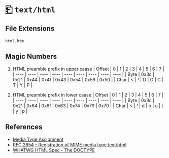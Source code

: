 # [⎗](../README.md) `text/html`

## File Extensions

`html`, `htm`

## Magic Numbers

1. HTML preamble prefix in upper caase
   | Offset | 0 | 1 | 2 | 3 | 4 | 5 | 6 | 7 |
   | ---- | ---- | ---- | ---- | ---- | ---- | ---- | ---- | ---- |
   | Byte | 0x3c | 0x21 | 0x44 | 0x4f | 0x43 | 0x54 | 0x59 | 0x50 |
   | Char | < | ! | D | O | C | T | Y | P |

2. HTML preamble prefix in lower caase
   | Offset | 0 | 1 | 2 | 3 | 4 | 5 | 6 | 7 |
   | ---- | ---- | ---- | ---- | ---- | ---- | ---- | ---- | ---- |
   | Byte | 0x3c | 0x21 | 0x64 | 0x6f | 0x63 | 0x74 | 0x79 | 0x70 |
   | Char | < | ! | d | o | c | t | y | p |

## References

- [Media Type Assignment](https://www.iana.org/assignments/media-types/text/html)
- [RFC 2854 - Registration of MIME media type text/html](https://datatracker.ietf.org/doc/html/rfc2854#section-2)
- [WHATWG HTML Spec - The DOCTYPE](https://html.spec.whatwg.org/#the-doctype)
